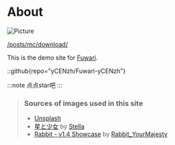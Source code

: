 # About
![Picture](https://rba.kanostar.top/adapt)

[/posts/mc/download/](/posts/mc/download/)

This is the demo site for [Fuwari](https://github.com/saicaca/fuwari).

::github{repo="yCENzh/Fuwari-yCENzh"}

:::note
点点star吧
:::

> ### Sources of images used in this site
> - [Unsplash](https://unsplash.com/)
> - [星と少女](https://www.pixiv.net/artworks/108916539) by [Stella](https://www.pixiv.net/users/93273965)
> - [Rabbit - v1.4 Showcase](https://civitai.com/posts/586908) by [Rabbit_YourMajesty](https://civitai.com/user/Rabbit_YourMajesty)
